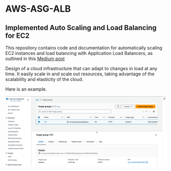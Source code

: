 # AWS-ASG-ALB
## Implemented Auto Scaling and Load Balancing for EC2

This repository contains code and documentation for automatically scaling EC2 instances and load balancing with Application Load Balancers, as outlined in this [Medium post](https://medium.com/@mailshraddha8/automatic-scaling-and-load-balancing-with-ec2-and-alb-a0c3de7c1bf8)

 Design of a cloud infrastructure that can adapt to changes in load at any time. It easily scale in and scale out resources, taking advantage of the scalability and elasticity of the cloud.    
 
 Here is an example.

![sc1](./Screenshots/Pasted%20Graphic%201.png)

